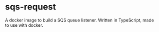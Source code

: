 # sqs-request
A docker image to build a SQS queue listener. Written in TypeScript, made to use with docker.
